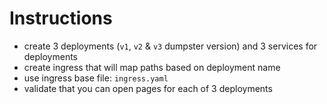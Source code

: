 # Instructions

- create 3 deployments (`v1`, `v2` & `v3` dumpster version) and 3 services for deployments
- create ingress that will map paths based on deployment name
- use ingress base file: `ingress.yaml`
- validate that you can open pages for each of 3 deployments